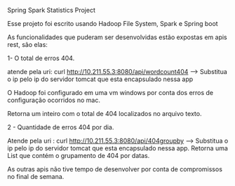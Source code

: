 Spring Spark Statistics Project



Esse projeto foi escrito usando Hadoop File System, Spark e Spring boot

As funcionalidades que puderam ser desenvolvidas estão expostas em apis rest, são elas:


1- O​ ​total​ ​de​ ​erros​ ​404.

atende pela uri: curl http://10.211.55.3:8080/api/wordcount404 --> Substitua o ip pelo ip do servidor tomcat que esta
encapsulado nessa app

O Hadoop foi configurado em uma vm windows por conta dos erros de configuração ocorridos no mac.

Retorna um inteiro com o total de 404 localizados no arquivo texto.

2 - Quantidade​ ​de​ ​erros​ ​404​ ​por​ ​dia.

Atende pela uri : curl http://10.211.55.3:8080/api/404groupby --> Substitua o ip pelo ip do servidor tomcat que esta
                                                              encapsulado nessa app.
Retorna uma List<Count> que contém o grupamento de 404 por datas.



As outras apis não tive tempo de desenvolver por conta de compromissos no final de semana.


